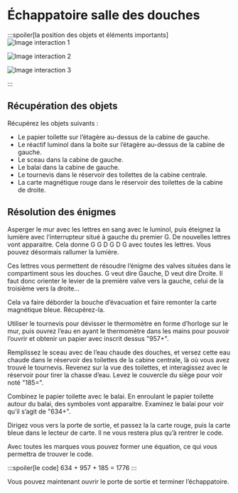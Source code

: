 # Échappatoire salle des douches

:::spoiler[la position des objets et éléments importants]
![Image interaction 1](/assets/jeu/999/guide/echappatoires/salle_des_douches/interaction_1.webp)

![Image interaction 2](/assets/jeu/999/guide/echappatoires/salle_des_douches/interaction_2.webp)

![Image interaction 3](/assets/jeu/999/guide/echappatoires/salle_des_douches/interaction_3.webp)

:::

## Récupération des objets

Récupérez les objets suivants :
- Le papier toilette sur l’étagère au-dessus de la cabine de gauche.
- Le réactif luminol dans la boite sur l’étagère au-dessus de la cabine de gauche.
- Le sceau dans la cabine de gauche.
- Le balai dans la cabine de gauche.
- Le tournevis dans le réservoir des toilettes de la cabine centrale.
- La carte magnétique rouge dans le réservoir des toilettes de la cabine de droite.

## Résolution des énigmes

Asperger le mur avec les lettres en sang avec le luminol, puis éteignez la lumière avec l’interrupteur situé à gauche du premier G. De nouvelles lettres vont apparaitre. Cela donne G G D  G D G avec toutes les lettres. Vous pouvez désormais rallumer la lumière.

Ces lettres vous permettent de résoudre l’énigme des valves situées dans le compartiment sous les douches. G veut dire Gauche, D veut dire Droite. Il faut donc orienter le levier de la première valve vers la gauche, celui de la troisième vers la droite…

Cela va faire déborder la bouche d’évacuation et faire remonter la carte magnétique bleue. Récupérez-la.

Utiliser le tournevis pour dévisser le thermomètre en forme d’horloge sur le mur, puis ouvrez l’eau en ayant le thermomètre dans les mains pour pouvoir l’ouvrir et obtenir un papier avec inscrit dessus "957+".

Remplissez le sceau avec de l’eau chaude des douches, et versez cette eau chaude dans le réservoir des toilettes de la cabine centrale, là où vous avez trouvé le tournevis. Revenez sur la vue des toilettes, et interagissez avec le réservoir pour tirer la chasse d’eau. Levez le couvercle du siège pour voir noté "185=".

Combinez le papier toilette avec le balai. En enroulant le papier toilette autour du balai, des symboles vont apparaitre. Examinez le balai pour voir qu’il s’agit de "634+".

Dirigez vous vers la porte de sortie, et passez la la carte rouge, puis la carte bleue dans le lecteur de carte. Il ne vous restera plus qu’à rentrer le code.

Avec toutes les marques vous pouvez former une équation, ce qui vous permettra de trouver le code.


:::spoiler[le code]
634 + 957 + 185 = 1776
:::

Vous pouvez maintenant ouvrir le porte de sortie et terminer l’échappatoire.